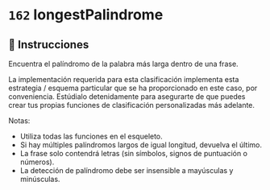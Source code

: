 # `162` longestPalindrome

## 📝 Instrucciones

Encuentra el palíndromo de la palabra más larga dentro de una frase.

La implementación requerida para esta clasificación implementa esta estrategia / esquema particular que se ha proporcionado en este caso, por conveniencia. Estúdialo detenidamente para asegurarte de que puedes crear tus propias funciones de clasificación personalizadas más adelante. 

Notas:
* Utiliza todas las funciones en el esqueleto.
* Si hay múltiples palíndromos largos de igual longitud, devuelva el último.
* La frase solo contendrá letras (sin símbolos, signos de puntuación o números).
* La detección de palíndromo debe ser insensible a mayúsculas y minúsculas. 